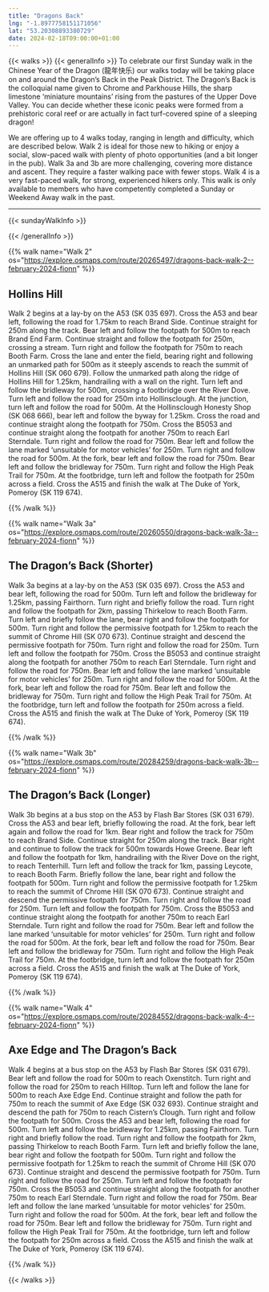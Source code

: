 ```yaml
---
title: "Dragons Back"
lng: "-1.8977758151171056"
lat: "53.20308893380729"
date: 2024-02-18T09:00:00+01:00
---
```


{{< walks >}}
{{< generalInfo >}}
To celebrate our first Sunday walk in the Chinese Year of the Dragon (龍年快乐) our walks today will be
taking place on and around the Dragon’s Back in the Peak District. The Dragon’s Back is the colloquial
name given to Chrome and Parkhouse Hills, the sharp limestone ‘miniature mountains’ rising from the
pastures of the Upper Dove Valley. You can decide whether these iconic peaks were formed from a
prehistoric coral reef or are actually in fact turf-covered spine of a sleeping dragon!

We are offering up to 4 walks today, ranging in length and difficulty, which are described below.
Walk 2 is ideal for those new to hiking or enjoy a social, slow-paced walk with plenty of photo
opportunities (and a bit longer in the pub).
Walk 3a and 3b are more challenging, covering more distance and ascent. They require a faster walking
pace with fewer stops.
Walk 4 is a very fast-paced walk, for strong, experienced hikers only. This walk is only available to
members who have competently completed a Sunday or Weekend Away walk in the past.

<hr>
{{< sundayWalkInfo >}}

{{< /generalInfo >}}

{{% walk name="Walk 2" os="https://explore.osmaps.com/route/20265497/dragons-back-walk-2--february-2024-fionn" %}}

## Hollins Hill

Walk 2 begins at a lay-by on the A53 (SK 035 697). Cross the A53 and bear left, following the road for 1.75km to reach Brand Side.
Continue straight for 250m along the track. Bear left and follow the footpath for 500m to reach Brand End Farm. Continue straight and
follow the footpath for 250m, crossing a stream. Turn right and follow the footpath for 750m to reach Booth Farm. Cross the lane and
enter the field, bearing right and following an unmarked path for 500m as it steeply ascends to reach the summit of Hollins Hill (SK 060
679). Follow the unmarked path along the ridge of Hollins Hill for 1.25km, handrailing with a wall on the right. Turn left and follow the
bridleway for 500m, crossing a footbridge over the River Dove. Turn left and follow the road for 250m into Hollinsclough. At the junction,
turn left and follow the road for 500m. At the Hollinsclough Honesty Shop (SK 068 666), bear left and follow the byway for 1.25km. Cross
the road and continue straight along the footpath for 750m. Cross the B5053 and continue straight along the footpath for another 750m to
reach Earl Sterndale. Turn right and follow the road for 750m. Bear left and follow the lane marked ‘unsuitable for motor vehicles’ for
250m. Turn right and follow the road for 500m. At the fork, bear left and follow the road for 750m. Bear left and follow the bridleway for
750m. Turn right and follow the High Peak Trail for 750m. At the footbridge, turn left and follow the footpath for 250m across a field.
Cross the A515 and finish the walk at The Duke of York, Pomeroy (SK 119 674).

{{% /walk %}}

{{% walk name="Walk 3a" os="https://explore.osmaps.com/route/20260550/dragons-back-walk-3a--february-2024-fionn" %}}

## The Dragon’s Back (Shorter)

Walk 3a begins at a lay-by on the A53 (SK 035 697). Cross the A53 and bear left, following the road for 500m. Turn left and follow the
bridleway for 1.25km, passing Fairthorn. Turn right and briefly follow the road. Turn right and follow the footpath for 2km, passing
Thirkelow to reach Booth Farm. Turn left and briefly follow the lane, bear right and follow the footpath for 500m. Turn right and follow the
permissive footpath for 1.25km to reach the summit of Chrome Hill (SK 070 673). Continue straight and descend the permissive footpath
for 750m. Turn right and follow the road for 250m. Turn left and follow the footpath for 750m. Cross the B5053 and continue straight
along the footpath for another 750m to reach Earl Sterndale. Turn right and follow the road for 750m. Bear left and follow the lane marked
‘unsuitable for motor vehicles’ for 250m. Turn right and follow the road for 500m. At the fork, bear left and follow the road for 750m. Bear
left and follow the bridleway for 750m. Turn right and follow the High Peak Trail for 750m. At the footbridge, turn left and follow the
footpath for 250m across a field. Cross the A515 and finish the walk at The Duke of York, Pomeroy (SK 119 674).

{{% /walk %}}


{{% walk name="Walk 3b" os="https://explore.osmaps.com/route/20284259/dragons-back-walk-3b--february-2024-fionn" %}}

## The Dragon’s Back (Longer)

Walk 3b begins at a bus stop on the A53 by Flash Bar Stores (SK 031 679). Cross the A53 and bear left, briefly following the road. At the
fork, bear left again and follow the road for 1km. Bear right and follow the track for 750m to reach Brand Side. Continue straight for 250m
along the track. Bear right and continue to follow the track for 500m towards Howe Greene. Bear left and follow the footpath for 1km,
handrailing with the River Dove on the right, to reach Tenterhill. Turn left and follow the track for 1km, passing Leycote, to reach Booth
Farm. Briefly follow the lane, bear right and follow the footpath for 500m. Turn right and follow the permissive footpath for 1.25km to
reach the summit of Chrome Hill (SK 070 673). Continue straight and descend the permissive footpath for 750m. Turn right and follow the
road for 250m. Turn left and follow the footpath for 750m. Cross the B5053 and continue straight along the footpath for another 750m to
reach Earl Sterndale. Turn right and follow the road for 750m. Bear left and follow the lane marked ‘unsuitable for motor vehicles’ for
250m. Turn right and follow the road for 500m. At the fork, bear left and follow the road for 750m. Bear left and follow the bridleway for
750m. Turn right and follow the High Peak Trail for 750m. At the footbridge, turn left and follow the footpath for 250m across a field.
Cross the A515 and finish the walk at The Duke of York, Pomeroy (SK 119 674).

{{% /walk %}}

{{% walk name="Walk 4" os="https://explore.osmaps.com/route/20284552/dragons-back-walk-4--february-2024-fionn" %}}

## Axe Edge and The Dragon’s Back

Walk 4 begins at a bus stop on the A53 by Flash Bar Stores (SK 031 679). Bear left and follow the road for 500m to reach Oxenstitch. Turn
right and follow the road for 250m to reach Hilltop. Turn left and follow the lane for 500m to reach Axe Edge End. Continue straight and
follow the path for 750m to reach the summit of Axe Edge (SK 032 693). Continue straight and descend the path for 750m to reach
Cistern’s Clough. Turn right and follow the footpath for 500m. Cross the A53 and bear left, following the road for 500m. Turn left and
follow the bridleway for 1.25km, passing Fairthorn. Turn right and briefly follow the road. Turn right and follow the footpath for 2km,
passing Thirkelow to reach Booth Farm. Turn left and briefly follow the lane, bear right and follow the footpath for 500m. Turn right and
follow the permissive footpath for 1.25km to reach the summit of Chrome Hill (SK 070 673). Continue straight and descend the permissive
footpath for 750m. Turn right and follow the road for 250m. Turn left and follow the footpath for 750m. Cross the B5053 and continue
straight along the footpath for another 750m to reach Earl Sterndale. Turn right and follow the road for 750m. Bear left and follow the lane
marked ‘unsuitable for motor vehicles’ for 250m. Turn right and follow the road for 500m. At the fork, bear left and follow the road for
750m. Bear left and follow the bridleway for 750m. Turn right and follow the High Peak Trail for 750m. At the footbridge, turn left and
follow the footpath for 250m across a field. Cross the A515 and finish the walk at The Duke of York, Pomeroy (SK 119 674).

{{% /walk %}}


{{< /walks >}}
